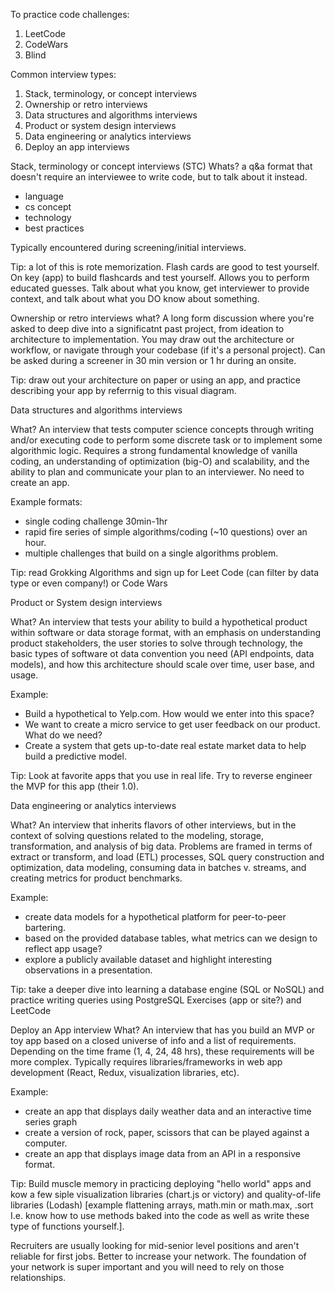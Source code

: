 To practice code challenges:
  1. LeetCode
  1. CodeWars
  1. Blind

Common interview types:
  1. Stack, terminology, or concept interviews
  1. Ownership or retro interviews
  1. Data structures and algorithms interviews
  1. Product or system design interviews
  1. Data engineering or analytics interviews
  1. Deploy an app interviews

Stack, terminology or concept interviews (STC)
Whats? a q&a format that doesn't require an interviewee to write code, but to talk about it instead.
- language
- cs concept
- technology
- best practices

Typically encountered during screening/initial interviews.

Tip: a lot of this is rote memorization.  Flash cards are good to test yourself.  On key (app) to build flashcards and test yourself.  Allows you to perform educated guesses.  Talk about what you know, get interviewer to provide context, and talk about what you DO know about something.


Ownership or retro interviews
what? A long form discussion where you're asked to deep dive into a significatnt past project, from ideation to architecture to implementation.  You may draw out the architecture or workflow, or navigate through your codebase (if it's a personal project).  Can be asked during a screener in 30 min version or 1 hr during an onsite.

Tip:  draw out your architecture on paper or using an app, and practice describing your app by referrnig to this visual diagram.  


Data structures and algorithms interviews

What?  An interview that tests computer science concepts through writing and/or executing code to perform some discrete task or to implement some algorithmic logic.  Requires a strong fundamental knowledge of vanilla coding, an understanding of optimization (big-O) and scalability, and the ability to plan and communicate your plan to an interviewer.  No need to create an app.  

Example formats:
- single coding challenge 30min-1hr
- rapid fire series of simple algorithms/coding (~10 questions) over an hour.
- multiple challenges that build on a single algorithms problem.

Tip: read Grokking Algorithms and sign up for Leet Code (can filter by data type or even company!) or Code Wars


Product or System design interviews

What?  An interview that tests your ability to build a hypothetical product within software or data storage format, with an emphasis on understanding product stakeholders, the user stories to solve through technology, the basic types of software ot data convention you need (API endpoints, data models), and how this architecture should scale over time, user base, and usage.

Example:
- Build a hypothetical to Yelp.com.  How would we enter into this space?
- We want to create a micro service to get user feedback on our product.  What do we need?
- Create a system that gets up-to-date real estate market data to help build a predictive model.

Tip:
Look at favorite apps that you use in real life.  Try to reverse engineer the MVP for this app (their 1.0).


Data engineering or analytics interviews

What?  An interview that inherits flavors of other interviews, but in the context of solving questions related to the modeling, storage, transformation, and analysis of big data.  Problems are framed in terms of extract or transform, and load (ETL) processes, SQL query construction and optimization, data modeling, consuming data in batches v. streams, and creating metrics for product benchmarks.

Example:
- create data models for a hypothetical platform for peer-to-peer bartering.
- based on the provided database tables, what metrics can we design to reflect app usage?
- explore a publicly available dataset and highlight interesting observations in a presentation.

Tip:
take a deeper dive into learning a database engine (SQL or NoSQL) and practice writing queries using PostgreSQL Exercises (app or site?) and LeetCode


Deploy an App interview
What?  An interview that has you build an MVP or toy app based on a closed universe of info and a list of requirements.  Depending on the time frame (1, 4, 24, 48 hrs), these requirements will be more complex.  Typically requires libraries/frameworks in web app development (React, Redux, visualization libraries, etc).

Example:
- create an app that displays daily weather data and an interactive time series graph
- create a version of rock, paper, scissors that can be played against a computer.
- create an app that displays image data from an API in a responsive format.

Tip:
Build muscle memory in practicing deploying "hello world" apps and kow a few siple visualization libraries (chart.js or victory) and quality-of-life libraries (Lodash) [example flattening arrays, math.min or math.max, .sort  I.e. know how to use methods baked into the code as well as write these type of functions yourself.].


Recruiters are usually looking for mid-senior level positions and aren't reliable for first jobs.  Better to increase your network.  The foundation of your network is super important and you will need to rely on those relationships.


